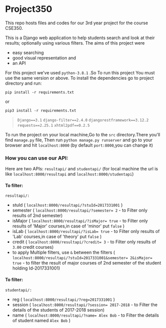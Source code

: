 <h1> Project350 </h1>
  This repo hosts files and codes for our 3rd year project for the course CSE350.

  This is a Django web application to help students search and look at their results; optionally using various filters. 
  The aims of this project were 

  - easy searching
  - good visual representation and
  - an API

  For this project we've used `python-3.8.1` .So To run this project You must use the same version or above.
  To install the dependencies go to project directory and run:

  `pip install -r requirements.txt`

  or
 
  `pip3 install -r requirements.txt`

  > `Django==3.1`
  > `django-filter==2.4.0`
  > `djangorestframework==3.12.2`
  > `requests==2.25.1`
  > `xhtml2pdf==0.2.5`

  To run the project on your local machine,Go to the `src` directory.There you'll find `manage.py` file,
  Then run `python manage.py runserver` and go to your browser and hit `localhost:8000` (by default `port:8000`,you can change it)
  
  <h3> How you can use our API:</h3>
  
  Here are two APIs: `resultapi/` and `studentapi/` (for local machine the url is like `localhost:8000/resultapi` and `localhost:8000/studentapi`)
  
  <h4>To filter:</h4>
  
    resultapi/:
  - stuId ( `localhost:8000/resultapi/?stuId=2017331001` )
  - semester ( `localhost:8000/resultapi/?semester= 2` - to Filter only results of 2nd semester)
  - isMajor ( `localhost:8000/resultapi/?isMajor= true` - to Filter only results of 'Major' courses,in case of 'minor' put `false` )
  - isLab ( `localhost:8000/resultapi/?isLab= true` - to Filter only results of 'Lab' courses,in case of 'theory' put `false` )
  - credit ( `localhost:8000/resultapi/?credit= 3` - to Filter only results of `3.00` credit courses)
  - to apply Multiple filters, use `&` between the filters ( `localhost:8000/resultapi/?stuId=2017331001&semester= 2&isMajor= true` - to filter the result of major courses of
               2nd semester of the student holding Id-2017331001)

  <h4>To filter:</h4>

    studentapi/:
  - reg ( `localhost:8000/resultapi/?reg=2017331001` )
  - session ( `localhost:8000/resultapi/?session= 2017-2018` - to Filter the details of the students of 2017-2018 session)
  - name ( `localhost:8000/resultapi/?name= Alex Bob` - to Filter the details of student named `Alex Bob` )
